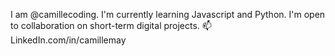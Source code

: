 
I am @camillecoding.
I'm currently learning Javascript and Python.
I'm open to collaboration on short-term digital projects.
📫 LinkedIn.com/in/camillemay

